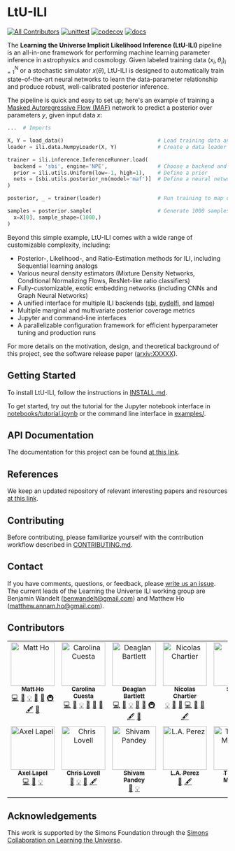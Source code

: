 LtU-ILI
=======
<!-- ALL-CONTRIBUTORS-BADGE:START - Do not remove or modify this section -->
[allc]: https://img.shields.io/badge/all_contributors-12-orange.svg?style=flat-square 'Number of contributors on All-Contributors'
<!-- ALL-CONTRIBUTORS-BADGE:END -->
[![All Contributors][allc]](https://github.com/maho3/ltu-ili/tree/main#contributors-)
[![unittest](https://github.com/maho3/ltu-ili/actions/workflows/unit-tests.yml/badge.svg)](https://github.com/maho3/ltu-ili/actions/workflows/unit-tests.yml)
[![codecov](https://codecov.io/gh/maho3/ltu-ili/graph/badge.svg?token=8QNMK453GE)](https://codecov.io/gh/maho3/ltu-ili)
[![docs](https://readthedocs.org/projects/ltu-ili/badge/?version=latest)](https://ltu-ili.readthedocs.io/en/latest/?badge=latest)

The **Learning the Universe Implicit Likelihood Inference (LtU-ILI)** pipeline is an all-in-one framework for performing machine learning parameter inference in astrophysics and cosmology. Given labeled training data ${(x_i,\theta_i)}_{i=1}^N$ or a stochastic simulator $x(\theta)$, LtU-ILI is designed to automatically train state-of-the-art neural networks to learn the data-parameter relationship and produce robust, well-calibrated posterior inference.

The pipeline is quick and easy to set up; here's an example of training a [Masked Autoregressive Flow (MAF)](https://arxiv.org/abs/1705.07057) network to predict a posterior over parameters $y$, given input data $x$:

```python
...  # Imports

X, Y = load_data()                              # Load training data and parameters
loader = ili.data.NumpyLoader(X, Y)             # Create a data loader

trainer = ili.inference.InferenceRunner.load(
  backend = 'sbi', engine='NPE',                # Choose a backend and inference engine (here, Neural Posterior Estimation)
  prior = ili.utils.Uniform(low=-1, high=1),    # Define a prior 
  nets = [sbi.utils.posterior_nn(model='maf')]  # Define a neural network architecture (here, MAF)
)

posterior, _ = trainer(loader)                  # Run training to map data -> parameters

samples = posterior.sample(                     # Generate 1000 samples from the posterior for input x[0]
  x=X[0], sample_shape=(1000,)
)
```
Beyond this simple example, LtU-ILI comes with a wide range of customizable complexity, including:
  * Posterior-, Likelihood-, and Ratio-Estimation methods for ILI, including Sequential learning analogs
  * Various neural density estimators (Mixture Density Networks, Conditional Normalizing Flows, ResNet-like ratio classifiers)
  * Fully-customizable, exotic embedding networks (including CNNs and Graph Neural Networks)
  * A unified interface for multiple ILI backends ([sbi](https://github.com/sbi-dev/sbi), [pydelfi](https://github.com/justinalsing/pydelfi), and [lampe](https://lampe.readthedocs.io/en/stable/))
  * Multiple marginal and multivariate posterior coverage metrics
  * Jupyter and command-line interfaces
  * A parallelizable configuration framework for efficient hyperparameter tuning and production runs


For more details on the motivation, design, and theoretical background of this project, see the software release paper ([arxiv:XXXXX](https://arxiv.org/)).



## Getting Started 
To install LtU-ILI, follow the instructions in [INSTALL.md](INSTALL.md).

To get started, try out the tutorial for the Jupyter notebook interface in [notebooks/tutorial.ipynb](https://github.com/maho3/ltu-ili/blob/main/notebooks/tutorial.ipynb) or the command line interface in [examples/](https://github.com/maho3/ltu-ili/tree/main/examples).

## API Documentation
The documentation for this project can be found [at this link](https://ltu-ili.readthedocs.io/en/latest/).

## References
We keep an updated repository of relevant interesting papers and resources [at this link](https://hackmd.io/8inFGHxxTmye4wtPaFXRWA).

## Contributing
Before contributing, please familiarize yourself with the contribution workflow described in [CONTRIBUTING.md](CONTRIBUTING.md).

## Contact
If you have comments, questions, or feedback, please [write us an issue](https://github.com/maho3/ltu-ili/issues). The current leads of the Learning the Universe ILI working group are Benjamin Wandelt (benwandelt@gmail.com) and Matthew Ho (matthew.annam.ho@gmail.com).

## Contributors

<!-- ALL-CONTRIBUTORS-LIST:START - Do not remove or modify this section -->
<!-- prettier-ignore-start -->
<!-- markdownlint-disable -->
<table>
  <tbody>
    <tr>
      <td align="center" valign="top" width="14.28%"><a href="https://maho3.github.io/"><img src="https://avatars.githubusercontent.com/u/11132524?v=4?s=100" width="100px;" alt="Matt Ho"/><br /><sub><b>Matt Ho</b></sub></a><br /><a href="https://github.com/maho3/ltu-ili/commits?author=maho3" title="Code">💻</a> <a href="#design-maho3" title="Design">🎨</a> <a href="#example-maho3" title="Examples">💡</a> <a href="https://github.com/maho3/ltu-ili/commits?author=maho3" title="Documentation">📖</a> <a href="https://github.com/maho3/ltu-ili/pulls?q=is%3Apr+reviewed-by%3Amaho3" title="Reviewed Pull Requests">👀</a> <a href="#infra-maho3" title="Infrastructure (Hosting, Build-Tools, etc)">🚇</a> <a href="#content-maho3" title="Content">🖋</a> <a href="#research-maho3" title="Research">🔬</a></td>
      <td align="center" valign="top" width="14.28%"><a href="https://github.com/florpi"><img src="https://avatars.githubusercontent.com/u/15879020?v=4?s=100" width="100px;" alt="Carolina Cuesta"/><br /><sub><b>Carolina Cuesta</b></sub></a><br /><a href="https://github.com/maho3/ltu-ili/commits?author=florpi" title="Code">💻</a> <a href="#design-florpi" title="Design">🎨</a> <a href="#example-florpi" title="Examples">💡</a> <a href="https://github.com/maho3/ltu-ili/commits?author=florpi" title="Documentation">📖</a> <a href="https://github.com/maho3/ltu-ili/pulls?q=is%3Apr+reviewed-by%3Aflorpi" title="Reviewed Pull Requests">👀</a> <a href="#research-florpi" title="Research">🔬</a></td>
      <td align="center" valign="top" width="14.28%"><a href="https://deaglanbartlett.github.io/"><img src="https://avatars.githubusercontent.com/u/47668431?v=4?s=100" width="100px;" alt="Deaglan Bartlett"/><br /><sub><b>Deaglan Bartlett</b></sub></a><br /><a href="https://github.com/maho3/ltu-ili/commits?author=DeaglanBartlett" title="Code">💻</a> <a href="#design-DeaglanBartlett" title="Design">🎨</a> <a href="#example-DeaglanBartlett" title="Examples">💡</a> <a href="https://github.com/maho3/ltu-ili/commits?author=DeaglanBartlett" title="Documentation">📖</a> <a href="https://github.com/maho3/ltu-ili/pulls?q=is%3Apr+reviewed-by%3ADeaglanBartlett" title="Reviewed Pull Requests">👀</a> <a href="#infra-DeaglanBartlett" title="Infrastructure (Hosting, Build-Tools, etc)">🚇</a> <a href="#content-DeaglanBartlett" title="Content">🖋</a> <a href="#research-DeaglanBartlett" title="Research">🔬</a></td>
      <td align="center" valign="top" width="14.28%"><a href="https://github.com/CompiledAtBirth"><img src="https://avatars.githubusercontent.com/u/47000650?v=4?s=100" width="100px;" alt="Nicolas Chartier"/><br /><sub><b>Nicolas Chartier</b></sub></a><br /><a href="#example-CompiledAtBirth" title="Examples">💡</a> <a href="https://github.com/maho3/ltu-ili/commits?author=CompiledAtBirth" title="Documentation">📖</a> <a href="#research-CompiledAtBirth" title="Research">🔬</a> <a href="https://github.com/maho3/ltu-ili/commits?author=CompiledAtBirth" title="Code">💻</a> <a href="#design-CompiledAtBirth" title="Design">🎨</a> <a href="https://github.com/maho3/ltu-ili/pulls?q=is%3Apr+reviewed-by%3ACompiledAtBirth" title="Reviewed Pull Requests">👀</a> <a href="#content-CompiledAtBirth" title="Content">🖋</a></td>
      <td align="center" valign="top" width="14.28%"><a href="https://github.com/AsianTaco"><img src="https://avatars.githubusercontent.com/u/42298902?v=4?s=100" width="100px;" alt="Simon"/><br /><sub><b>Simon</b></sub></a><br /><a href="https://github.com/maho3/ltu-ili/commits?author=AsianTaco" title="Code">💻</a> <a href="#example-AsianTaco" title="Examples">💡</a></td>
      <td align="center" valign="top" width="14.28%"><a href="https://pablo-lemos.github.io"><img src="https://avatars.githubusercontent.com/u/38078898?v=4?s=100" width="100px;" alt="Pablo Lemos"/><br /><sub><b>Pablo Lemos</b></sub></a><br /><a href="#design-Pablo-Lemos" title="Design">🎨</a> <a href="https://github.com/maho3/ltu-ili/commits?author=Pablo-Lemos" title="Code">💻</a></td>
      <td align="center" valign="top" width="14.28%"><a href="https://modichirag.github.io/"><img src="https://avatars.githubusercontent.com/u/13356766?v=4?s=100" width="100px;" alt="Chirag Modi"/><br /><sub><b>Chirag Modi</b></sub></a><br /><a href="#design-modichirag" title="Design">🎨</a> <a href="https://github.com/maho3/ltu-ili/commits?author=modichirag" title="Code">💻</a></td>
    </tr>
    <tr>
      <td align="center" valign="top" width="14.28%"><a href="https://github.com/axellapel"><img src="https://avatars.githubusercontent.com/u/69917993?v=4?s=100" width="100px;" alt="Axel Lapel"/><br /><sub><b>Axel Lapel</b></sub></a><br /><a href="https://github.com/maho3/ltu-ili/commits?author=axellapel" title="Code">💻</a> <a href="#research-axellapel" title="Research">🔬</a> <a href="#example-axellapel" title="Examples">💡</a></td>
      <td align="center" valign="top" width="14.28%"><a href="http://christopherlovell.co.uk"><img src="https://avatars.githubusercontent.com/u/4648092?v=4?s=100" width="100px;" alt="Chris Lovell"/><br /><sub><b>Chris Lovell</b></sub></a><br /><a href="#research-christopherlovell" title="Research">🔬</a> <a href="#example-christopherlovell" title="Examples">💡</a> <a href="#data-christopherlovell" title="Data">🔣</a> <a href="#content-christopherlovell" title="Content">🖋</a></td>
      <td align="center" valign="top" width="14.28%"><a href="https://github.com/shivampcosmo"><img src="https://avatars.githubusercontent.com/u/32287865?v=4?s=100" width="100px;" alt="Shivam Pandey"/><br /><sub><b>Shivam Pandey</b></sub></a><br /><a href="#research-shivampcosmo" title="Research">🔬</a> <a href="#example-shivampcosmo" title="Examples">💡</a></td>
      <td align="center" valign="top" width="14.28%"><a href="http://luciaperez.owlstown.net"><img src="https://avatars.githubusercontent.com/u/26099741?v=4?s=100" width="100px;" alt="L.A. Perez"/><br /><sub><b>L.A. Perez</b></sub></a><br /><a href="#research-laperezNYC" title="Research">🔬</a> <a href="#content-laperezNYC" title="Content">🖋</a></td>
      <td align="center" valign="top" width="14.28%"><a href="https://tlmakinen.github.io/"><img src="https://avatars.githubusercontent.com/u/29409312?v=4?s=100" width="100px;" alt="T. Lucas Makinen"/><br /><sub><b>T. Lucas Makinen</b></sub></a><br /><a href="https://github.com/maho3/ltu-ili/commits?author=tlmakinen" title="Code">💻</a> <a href="#research-tlmakinen" title="Research">🔬</a></td>
    </tr>
  </tbody>
</table>

<!-- markdownlint-restore -->
<!-- prettier-ignore-end -->

<!-- ALL-CONTRIBUTORS-LIST:END -->
<!-- prettier-ignore-start -->
<!-- markdownlint-disable -->

<!-- markdownlint-restore -->
<!-- prettier-ignore-end -->

<!-- ALL-CONTRIBUTORS-LIST:END -->

## Acknowledgements

This work is supported by the Simons Foundation through the [Simons Collaboration on Learning the Universe](https://www.learning-the-universe.org/).

